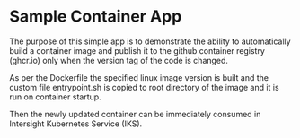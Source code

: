 # Sample Container App

The purpose of this simple app is to demonstrate the ability to automatically build a container image and publish it to the github container registry (ghcr.io) only when the version tag of the code is changed.

As per the Dockerfile the specified linux image version is built and the custom file entrypoint.sh is copied to root directory of the image and it is run on container startup. 

Then the newly updated container can be immediately consumed in Intersight Kubernetes Service (IKS).


